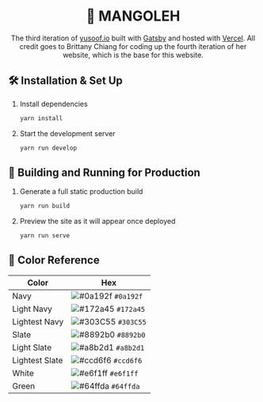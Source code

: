 <h1 align="center">
  🤹 MANGOLEH
</h1>
<p align="center">
  The third iteration of <a href="https://www.yusoof.io" target="_blank">yusoof.io</a> built with <a href="https://www.gatsbyjs.org" target="_blank">Gatsby</a> and hosted with <a href="https://www.vercel.com/" target="_blank">Vercel</a>.
  All credit goes to Brittany Chiang for coding up the fourth iteration of her website, which is the base for this website.
</p>

## 🛠 Installation & Set Up

1. Install dependencies
   ```sh
   yarn install
   ```
2. Start the development server
   ```sh
   yarn run develop
   ```

## 🚀 Building and Running for Production

1. Generate a full static production build
   ```sh
   yarn run build
   ```
2. Preview the site as it will appear once deployed
   ```sh
   yarn run serve
   ```

## 🎨 Color Reference

| Color          | Hex                                                                |
| -------------- | ------------------------------------------------------------------ |
| Navy           | ![#0a192f](https://via.placeholder.com/10/0a192f?text=+) `#0a192f` |
| Light Navy     | ![#172a45](https://via.placeholder.com/10/0a192f?text=+) `#172a45` |
| Lightest Navy  | ![#303C55](https://via.placeholder.com/10/303C55?text=+) `#303C55` |
| Slate          | ![#8892b0](https://via.placeholder.com/10/8892b0?text=+) `#8892b0` |
| Light Slate    | ![#a8b2d1](https://via.placeholder.com/10/a8b2d1?text=+) `#a8b2d1` |
| Lightest Slate | ![#ccd6f6](https://via.placeholder.com/10/ccd6f6?text=+) `#ccd6f6` |
| White          | ![#e6f1ff](https://via.placeholder.com/10/e6f1ff?text=+) `#e6f1ff` |
| Green          | ![#64ffda](https://via.placeholder.com/10/64ffda?text=+) `#64ffda` |
